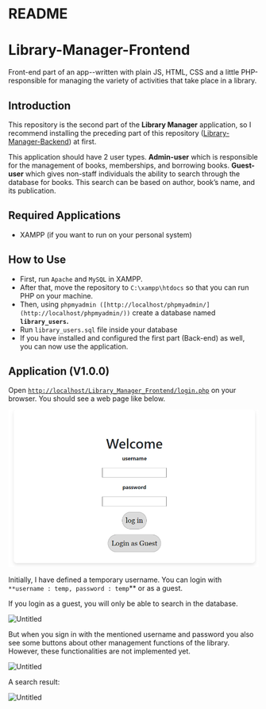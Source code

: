 # README

# Library-Manager-Frontend

Front-end part of an app--written with plain JS, HTML, CSS and a little PHP-responsible for managing the variety of activities that take place in a library.

## Introduction

This repository is the second part of the **Library Manager** application, so I recommend installing the preceding part of this repository ([Library-Manager-Backend](https://github.com/amirrezasokhankhosh/Library-Manager-Backend)) at first.

This application should have 2 user types. **Admin-user** which is responsible for the management of books, memberships, and borrowing books. **Guest-user** which gives non-staff individuals the ability to search through the database for books. This search can be based on author, book’s name, and its publication.

## Required Applications

- XAMPP (if you want to run on your personal system)

## How to Use

- First, run `Apache` and `MySQL` in XAMPP.
- After that, move the repository to `C:\xampp\htdocs` so that you can run PHP on your machine.
- Then, using `phpmyadmin ([http://localhost/phpmyadmin/](http://localhost/phpmyadmin/))`  create a database named **`library_users`.**
- Run `library_users.sql` file inside your database
- If you have installed and configured the first part (Back-end) as well, you can now use the application.

## Application (V1.0.0)

Open [`http://localhost/Library_Manager_Frontend/login.php`](http://localhost/Library_Manager_Frontend/login.php) on your browser. You should see a web page like below.

![Untitled](README/Untitled.png)

Initially, I have defined a temporary username. You can login with `**username : temp, password : temp`** or as a guest.

If you login as a guest, you will only be able to search in the database.

![Untitled](README/Untitled%1.png)

But when you sign in with the mentioned username and password you also see some buttons about other management functions of the library. However, these functionalities are not implemented yet. 

![Untitled](README/Untitled%2.png)

A search result:

![Untitled](README/Untitled%3.png)
